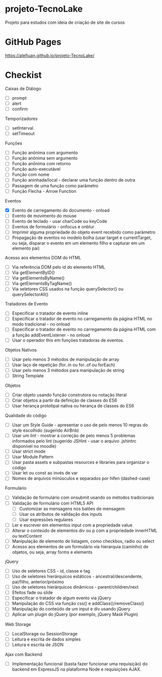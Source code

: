 # projeto-TecnoLake

Projeto para estudos com ideia de criação de site de cursos

# GitHub Pages

https://alefjuan.github.io/projeto-TecnoLake/

# Checkist

Caixas de Diálogo

- [ ] prompt
- [ ] alert
- [ ] confirm

Temporizadores

- [ ] setInterval
- [ ] setTimeout

Funções

- [ ] Função anônima com argumento
- [ ] Função anônima sem argumento
- [ ] Função anônima com retorno
- [ ] Função auto-executável
- [ ] Função com nome
- [ ] Função aninhada/local - declarar uma função dentro de outra
- [ ] Passagem de uma função como parâmetro
- [ ] Função Flecha - Arrow Function

Eventos

- [x] Evento de carregamento do documento - onload
- [ ] Evento de movimento do mouse
- [ ] Evento de teclado - usar charCode ou keyCode
- [ ] Eventos de formulário - onfocus e onblur
- [ ] Imprimir alguma propriedade do objeto event recebido como parâmetro
- [ ] Propagação de eventos no modelo bolha (usar target e currentTarget, ou seja, disparar o evento em um elemento filho e capturar em um elemento pai)

Acesso aos elementos DOM do HTML

- [ ] Via referência DOM pelo id do elemento HTML
- [ ] Via getElementByID()
- [ ] Via getElementsByName()
- [ ] Via getElementsByTagName()
- [ ] Via seletores CSS usados na função querySelector() ou querySelectorAll()

Tratadores de Evento

- [ ] Especificar o tratador de evento inline
- [ ] Especificar o tratador de evento no carregamento da página HTML no modo tradicional - no onload
- [ ] Especificar o tratador de evento no carregamento da página HTML com a função addEventListener - no onload
- [ ] Usar o operador this em funções tratadoras de eventos.

Objetos Nativos

- [ ] Usar pelo menos 3 métodos de manipulação de array
- [ ] Usar laço de repetição (for..in ou for..of ou forEach)
- [ ] Usar pelo menos 3 métodos para manipulação de string
- [ ] String Template

Objetos

- [ ] Criar objeto usando função construtora ou notação literal
- [ ] Criar objetos a partir da definição de classes do ES6
- [ ] Usar herança prototipal nativa ou herança de classes do ES6

Qualidade do código

- [ ] Usar um Style Guide - apresentar o uso de pelo menos 10 regras do style escolhido (sugerido AirBnb)
- [ ] Usar um lint - mostrar a correção de pelo menos 5 problemas informados pelo lint (sugerido JSHint - usar o arquivo .jshintrc disponível no moodle)
- [ ] Usar strict mode
- [ ] Usar Module Pattern
- [ ] Usar pasta assets e subpastas resources e libraries para organizar o código
- [ ] Usar let ou const ao invés de var
- [ ] Nomes de arquivos minúsculos e separados por hífen (dashed-case)

Formulário

- [ ] Validação de formulário com onsubmit usando os métodos tradicionais
- [ ] Validação de formulário com HTML5 API
  - [ ] Customizar as mensagens nos balões de mensagem
  - [ ] Usar os atributos de validação dos inputs
  - [ ] Usar expressões regulares
- [ ] Ler e escrever em elementos input com a propriedade value
- [ ] Alterar o conteúdo de elementos div ou p com a propriedade innerHTML ou textContent
- [ ] Manipulação de elemento de listagem, como checkbox, radio ou select
- [ ] Acesso aos elementos de um formulário via hierarquia (caminho) de objetos, ou seja, array forms e elements

jQuery

- [ ] Uso de seletores CSS - id, classe e tag
- [ ] Uso de seletores hierárquicos estáticos - ancestral/descendente, pai/filho, anterior/próximo
- [ ] Uso de seletores hierárquicos dinâmicos - parent/children/next
- [ ] Efeitos fade ou slide
- [ ] Especificar o tratador de algum evento via jQuery
- [ ] Manipulação do CSS via função css() e addClass()/removeClass()
- [ ] Manipulação do conteúdo de um input e div usando jQuery
- [ ] Aplicar um plugin do jQuery (por exemplo, jQuery Mask Plugin)

Web Storage

- [ ] LocalStorage ou SessionStorage
- [ ] Leitura e escrita de dados simples
- [ ] Leitura e escrita de JSON

Ajax com Backend

- [ ] Implementação funcional (basta fazer funcionar uma requisição) do backend em ExpressJS na plataforma Node e requisições AJAX.
